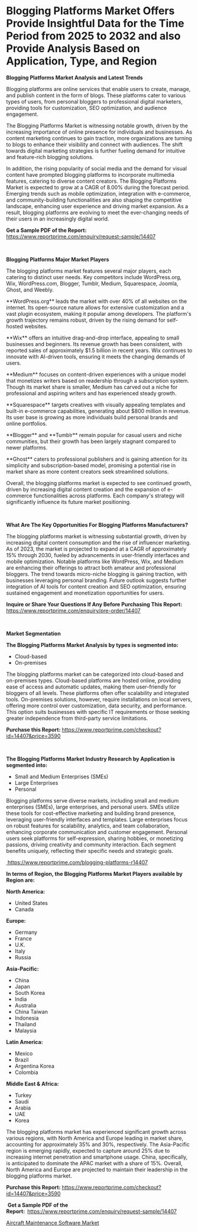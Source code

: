 <p><h1>Blogging Platforms Market Offers Provide Insightful Data for the Time Period from 2025 to 2032 and also Provide Analysis Based on Application, Type, and Region</h1></p><p><strong>Blogging Platforms Market Analysis and Latest Trends</strong></p>
<p><p>Blogging platforms are online services that enable users to create, manage, and publish content in the form of blogs. These platforms cater to various types of users, from personal bloggers to professional digital marketers, providing tools for customization, SEO optimization, and audience engagement. </p><p>The Blogging Platforms Market is witnessing notable growth, driven by the increasing importance of online presence for individuals and businesses. As content marketing continues to gain traction, more organizations are turning to blogs to enhance their visibility and connect with audiences. The shift towards digital marketing strategies is further fueling demand for intuitive and feature-rich blogging solutions.</p><p>In addition, the rising popularity of social media and the demand for visual content have prompted blogging platforms to incorporate multimedia features, catering to diverse content creators. The Blogging Platforms Market is expected to grow at a CAGR of 8.00% during the forecast period. Emerging trends such as mobile optimization, integration with e-commerce, and community-building functionalities are also shaping the competitive landscape, enhancing user experience and driving market expansion. As a result, blogging platforms are evolving to meet the ever-changing needs of their users in an increasingly digital world.</p></p>
<p><strong>Get a Sample PDF of the Report:&nbsp;</strong> <a href="https://www.reportprime.com/enquiry/request-sample/14407?utm_campaign=3549&utm_medium=2&utm_source=Github&utm_content=ia&utm_term=20032025&utm_id=blogging-platforms">https://www.reportprime.com/enquiry/request-sample/14407</a></p>
<p>&nbsp;</p>
<p><strong>Blogging Platforms Major Market Players</strong></p>
<p><p>The blogging platforms market features several major players, each catering to distinct user needs. Key competitors include WordPress.org, Wix, WordPress.com, Blogger, Tumblr, Medium, Squarespace, Joomla, Ghost, and Weebly.</p><p>**WordPress.org** leads the market with over 40% of all websites on the internet. Its open-source nature allows for extensive customization and a vast plugin ecosystem, making it popular among developers. The platform's growth trajectory remains robust, driven by the rising demand for self-hosted websites.</p><p>**Wix** offers an intuitive drag-and-drop interface, appealing to small businesses and beginners. Its revenue growth has been consistent, with reported sales of approximately $1.5 billion in recent years. Wix continues to innovate with AI-driven tools, ensuring it meets the changing demands of users.</p><p>**Medium** focuses on content-driven experiences with a unique model that monetizes writers based on readership through a subscription system. Though its market share is smaller, Medium has carved out a niche for professional and aspiring writers and has experienced steady growth.</p><p>**Squarespace** targets creatives with visually appealing templates and built-in e-commerce capabilities, generating about $800 million in revenue. Its user base is growing as more individuals build personal brands and online portfolios.</p><p>**Blogger** and **Tumblr** remain popular for casual users and niche communities, but their growth has been largely stagnant compared to newer platforms. </p><p>**Ghost** caters to professional publishers and is gaining attention for its simplicity and subscription-based model, promising a potential rise in market share as more content creators seek streamlined solutions.</p><p>Overall, the blogging platforms market is expected to see continued growth, driven by increasing digital content creation and the expansion of e-commerce functionalities across platforms. Each company's strategy will significantly influence its future market positioning.</p></p>
<p>&nbsp;</p>
<p><strong>What Are The Key Opportunities For Blogging Platforms Manufacturers?</strong></p>
<p><p>The blogging platforms market is witnessing substantial growth, driven by increasing digital content consumption and the rise of influencer marketing. As of 2023, the market is projected to expand at a CAGR of approximately 15% through 2030, fueled by advancements in user-friendly interfaces and mobile optimization. Notable platforms like WordPress, Wix, and Medium are enhancing their offerings to attract both amateur and professional bloggers. The trend towards micro-niche blogging is gaining traction, with businesses leveraging personal branding. Future outlook suggests further integration of AI tools for content creation and SEO optimization, ensuring sustained engagement and monetization opportunities for users.</p></p>
<p><strong>Inquire or Share Your Questions If Any Before Purchasing This Report:</strong> <a href="https://www.reportprime.com/enquiry/pre-order/14407?utm_campaign=3549&utm_medium=2&utm_source=Github&utm_content=ia&utm_term=20032025&utm_id=blogging-platforms">https://www.reportprime.com/enquiry/pre-order/14407</a></p>
<p>&nbsp;</p>
<p><strong>Market Segmentation</strong></p>
<p><strong>The Blogging Platforms Market Analysis by types is segmented into:</strong></p>
<p><ul><li>Cloud-based</li><li>On-premises</li></ul></p>
<p><p>The blogging platforms market can be categorized into cloud-based and on-premises types. Cloud-based platforms are hosted online, providing ease of access and automatic updates, making them user-friendly for bloggers of all levels. These platforms often offer scalability and integrated tools. On-premises solutions, however, require installations on local servers, offering more control over customization, data security, and performance. This option suits businesses with specific IT requirements or those seeking greater independence from third-party service limitations.</p></p>
<p><strong>Purchase this Report:&nbsp;</strong><a href="https://www.reportprime.com/checkout?id=14407&price=3590&utm_campaign=3549&utm_medium=2&utm_source=Github&utm_content=ia&utm_term=20032025&utm_id=blogging-platforms">https://www.reportprime.com/checkout?id=14407&price=3590</a></p>
<p>&nbsp;</p>
<p><strong>The Blogging Platforms Market Industry Research by Application is segmented into:</strong></p>
<p><ul><li>Small and Medium Enterprises (SMEs)</li><li>Large Enterprises</li><li>Personal</li></ul></p>
<p><p>Blogging platforms serve diverse markets, including small and medium enterprises (SMEs), large enterprises, and personal users. SMEs utilize these tools for cost-effective marketing and building brand presence, leveraging user-friendly interfaces and templates. Large enterprises focus on robust features for scalability, analytics, and team collaboration, enhancing corporate communication and customer engagement. Personal users seek platforms for self-expression, sharing hobbies, or monetizing passions, driving creativity and community interaction. Each segment benefits uniquely, reflecting their specific needs and strategic goals.</p></p>
<p><a href="https://www.reportprime.com/blogging-platforms-r14407?utm_campaign=3549&utm_medium=2&utm_source=Github&utm_content=ia&utm_term=20032025&utm_id=blogging-platforms">&nbsp;https://www.reportprime.com/blogging-platforms-r14407</a></p>
<p><strong>In terms of Region, the Blogging Platforms Market Players available by Region are:</strong></p>
<p>
    <p> <strong> North America: </strong>
        <ul>
            <li>United States</li>
            <li>Canada</li>
        </ul>
        </p> 
    <p> <strong> Europe: </strong>
        <ul>
            <li>Germany</li>
            <li>France</li>
            <li>U.K.</li>
            <li>Italy</li>
            <li>Russia</li>
        </ul>
        </p> 
    <p> <strong> Asia-Pacific: </strong>
        <ul>
            <li>China</li>
            <li>Japan</li>
            <li>South Korea</li>
            <li>India</li>
            <li>Australia</li>
            <li>China Taiwan</li>
            <li>Indonesia</li>
            <li>Thailand</li>
            <li>Malaysia</li>
        </ul>
        </p> 
    <p> <strong> Latin America: </strong>
        <ul>
            <li>Mexico</li>
            <li>Brazil</li>
            <li>Argentina Korea</li>
            <li>Colombia</li>
        </ul>
        </p> 
    <p> <strong> Middle East & Africa: </strong>
        <ul>
            <li>Turkey</li>
            <li>Saudi</li>
            <li>Arabia</li>
            <li>UAE</li>
            <li>Korea</li>
        </ul>
    </p>
    </p>
<p><p>The blogging platforms market has experienced significant growth across various regions, with North America and Europe leading in market share, accounting for approximately 35% and 30%, respectively. The Asia-Pacific region is emerging rapidly, expected to capture around 25% due to increasing internet penetration and smartphone usage. China, specifically, is anticipated to dominate the APAC market with a share of 15%. Overall, North America and Europe are projected to maintain their leadership in the blogging platforms market.</p></p>
<p><strong>Purchase this Report: </strong><a href="https://www.reportprime.com/checkout?id=14407&price=3590&utm_campaign=3549&utm_medium=2&utm_source=Github&utm_content=ia&utm_term=20032025&utm_id=blogging-platforms">https://www.reportprime.com/checkout?id=14407&price=3590</a></p>
<p>&nbsp;<strong>Get a Sample PDF of the Report:&nbsp;&nbsp;</strong><a href="https://www.reportprime.com/enquiry/request-sample/14407?utm_campaign=3549&utm_medium=2&utm_source=Github&utm_content=ia&utm_term=20032025&utm_id=blogging-platforms">https://www.reportprime.com/enquiry/request-sample/14407</a></p>
<p><strong></strong></p>
<p><p><a href="https://github.com/cobinaydin13/Market-Research-Report-List-1/blob/main/aircraft-maintenance-software-market.md?utm_campaign=3549&utm_medium=2&utm_source=Github&utm_content=ia&utm_term=20032025&utm_id=blogging-platforms">Aircraft Maintenance Software Market</a></p></p>